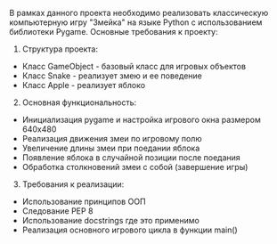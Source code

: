 В рамках данного проекта необходимо реализовать классическую компьютерную игру "Змейка" на языке Python с использованием библиотеки Pygame. 
Основные требования к проекту:

1. Структура проекта:
- Класс GameObject - базовый класс для игровых объектов
- Класс Snake - реализует змею и ее поведение 
- Класс Apple - реализует яблоко

2. Основная функциональность:
- Инициализация pygame и настройка игрового окна размером 640x480
- Реализация движения змеи по игровому полю
- Увеличение длины змеи при поедании яблока
- Появление яблока в случайной позиции после поедания
- Обработка столкновений змеи с собой (завершение игры)

3. Требования к реализации:
- Использование принципов ООП
- Следование PEP 8
- Использование docstrings где это применимо
- Реализация основного игрового цикла в функции main()
